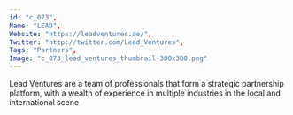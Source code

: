 ```yaml
--- 
id: "c_073", 
Name: "LEAD", 
Website: "https://leadventures.ae/", 
Twitter: "http://twitter.com/Lead_Ventures", 
Tags: "Partners", 
Image: "c_073_lead_ventures_thumbnail-300x300.png" 
--- 
```

<!--lang:en--> 
Lead Ventures are a team of professionals that form a strategic partnership platform, with a wealth of experience in multiple industries in the local and international scene
<!--lang:es--] 
Lead Ventures are a team of professionals that form a strategic partnership platform, with a wealth of experience in multiple industries in the local and international scene
<!--lang:de--] 
Lead Ventures are a team of professionals that form a strategic partnership platform, with a wealth of experience in multiple industries in the local and international scene
<!--lang:fr--] 
Lead Ventures are a team of professionals that form a strategic partnership platform, with a wealth of experience in multiple industries in the local and international scene
<!--lang:pl--] 
Lead Ventures are a team of professionals that form a strategic partnership platform, with a wealth of experience in multiple industries in the local and international scene
<!--lang:pt--] 
Lead Ventures are a team of professionals that form a strategic partnership platform, with a wealth of experience in multiple industries in the local and international scene
[!--lang:*--> 
